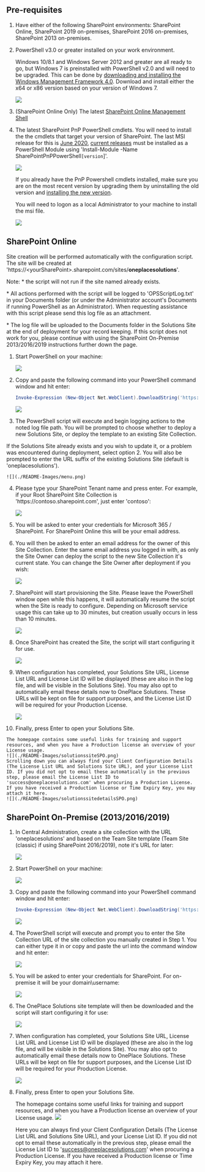 ## Pre-requisites


1.  Have either of the following SharePoint environments: SharePoint Online, SharePoint 2019 on-premises, SharePoint 2016 on-premises, SharePoint 2013 on-premises.

2.  PowerShell v3.0 or greater installed on your work environment. 

    Windows 10/8.1 and Windows Server 2012 and greater are all ready to go, but Windows 7 is preinstalled with PowerShell v2.0 and will need to be  upgraded. This can be done by [downloading and installing the Windows Management Framework 4.0](https://www.microsoft.com/en-au/download/details.aspx?id=40855). Download and install either the x64 or x86 version based on your version of Windows 7.

    ![](./README-Images/image1.png)
3.  (SharePoint Online Only) The latest [SharePoint Online Management Shell](https://www.microsoft.com/en-au/download/details.aspx?id=35588)

4.  The latest SharePoint PnP PowerShell cmdlets. You will need to install the the cmdlets that target your version of SharePoint. The last MSI release for this is [June 2020](https://github.com/pnp/PnP-PowerShell/releases/tag/3.22.2006.2), [current releases](https://github.com/SharePoint/PnP-PowerShell/releases) must be installed as a PowerShell Module using 'Install-Module -Name SharePointPnPPowerShell`[version`]'.

    ![](./README-Images/image2.png)

    If you already have the PnP Powershell cmdlets installed, make sure you are on the most recent version by upgrading them by uninstalling the old version and [installing the new version](https://github.com/SharePoint/PnP-PowerShell/releases).

    You will need to logon as a local Administrator to your machine to install the msi file.

    ![](./README-Images/image3.png)
	

## SharePoint Online
Site creation will be performed automatically with the configuration script. The site will be created at 'https://&lt;yourSharePoint&gt;&#46;sharepoint&#46;com/sites/<b>oneplacesolutions</b>'.

Note: * the script will not run if the site named already exists.

\* All actions performed with the script will be logged to 'OPSScriptLog.txt' in your Documents folder (or under the Administrator account's Documents if running PowerShell as an Administrator). When requesting assistance with this script please send this log file as an attachment.

\* The log file will be uploaded to the Documents folder in the Solutions Site at the end of deployment for your record keeping. If this script does not work for you, please continue with using the SharePoint On-Premise 2013/2016/2019 instructions further down the page.


1.  Start PowerShell on your machine:

    ![](./README-Images/image4.png)

2.  Copy and paste the following command into your PowerShell command
    window and hit enter:

    ```PowerShell
    Invoke-Expression (New-Object Net.WebClient).DownloadString('https://raw.githubusercontent.com/OnePlaceSolutions/OnePlaceLiveSitePnP/master/oneplaceSolutionsSite-Config-v3-SPO-modern.ps1')
    ```

    ![](./README-Images/invokestringSPO.png)

3.  The PowerShell script will execute and begin logging actions to the noted log file path. You will be prompted to choose whether to deploy a new Solutions Site, or deploy the template to an existing Site Collection. 

If the Solutions Site already exists and you wish to update it, or a problem was encountered during deployment, select option 2. You will also be prompted to enter the URL suffix of the existing Solutions Site (default is 'oneplacesolutions').

    ![](./README-Images/menu.png)

4.  Please type your SharePoint Tenant name and press enter. For example, if your Root SharePoint Site Collection is 'htt<span>ps://contoso&#46;sharepoint&#46;com', just enter 'contoso':

    ![](./README-Images/entertenantSPO.png)

5.  You will be asked to enter your credentials for Microsoft 365 \/ SharePoint. For SharePoint Online this will be your email address.

6.  You will then be asked to enter an email address for the owner of this Site Collection. Enter the same email address you logged in with, as only the Site Owner can deploy the script to the new Site Collection it's current state. You can change the Site Owner after deployment if you wish:

    ![](./README-Images/enterownerSPO.png)

7.  SharePoint will start provisioning the Site. Please leave the PowerShell window open while this happens, it will automatically resume the script when the Site is ready to configure. Depending on Microsoft service usage this can take up to 30 minutes, but creation usually occurs in less than 10 minutes.

    ![](./README-Images/sitecreationSPO.png)

8.  Once SharePoint has created the Site, the script will start configuring it for use.

    ![](./README-Images/siteconfigurationSPO.png)
	
9.  When configuration has completed, your Solutions Site URL, License List URL and License List ID will be displayed (these are also in the log file, and will be visible in the Solutions Site). You may also opt to automatically email these details now to OnePlace Solutions. These URLs will be kept on file for support purposes, and the License List ID will be required for your Production License.

    ![](./README-Images/configurationcompleteSPO.png)
10.  Finally, press Enter to open your Solutions Site.

	The homepage contains some useful links for training and support resources, and when you have a Production license an overview of your License usage.
    ![](./README-Images/solutionssiteSPO.png)
	Scrolling down you can always find your Client Configuration Details (The License List URL and Solutions Site URL), and your License List ID. If you did not opt to email these automatically in the previous step, please email the License List ID to 'success@oneplacesolutions.com' when procuring a Production License. If you have received a Production license or Time Expiry Key, you may attach it here.
    ![](./README-Images/solutionssitedetailsSPO.png)


## SharePoint On-Premise (2013/2016/2019)
1.  In Central Administration, create a site collection with the URL 'oneplacesolutions' and based on the Team Site template (Team Site (classic) if using SharePoint 2016/2019), note it's URL for later:

    ![](./README-Images/createsitecollection-onpremise-v2.png)

2.  Start PowerShell on your machine:

    ![](./README-Images/image4.png)

3.  Copy and paste the following command into your PowerShell command
    window and hit enter:

    ```PowerShell
    Invoke-Expression (New-Object Net.WebClient).DownloadString('https://raw.githubusercontent.com/OnePlaceSolutions/OnePlaceLiveSitePnP/master/oneplaceSolutionsSite-Config-v2-onPrem-classic.ps1')
    ```

    ![](./README-Images/ps1command.png)


4.  The PowerShell script will execute and prompt you to enter the Site Collection URL of the site collection you manually created in Step 1. You can either type it in or copy and paste the url into the command window and hit enter:

    ![](./README-Images/enterurl.png)

5.  You will be asked to enter your credentials for SharePoint. For on-premise it will be your domain\\username:

    ![](./README-Images/credentials.png)

6.  The OnePlace Solutions site template will then be downloaded and the script will start configuring it for use:


    ![](./README-Images/applychanges.png)
7.  When configuration has completed, your Solutions Site URL, License List URL and License List ID will be displayed (these are also in the log file, and will be visible in the Solutions Site). You may also opt to automatically email these details now to OnePlace Solutions. These URLs will be kept on file for support purposes, and the License List ID will be required for your Production License.

    ![](./README-Images/applyingchangestosite.png)
8.  Finally, press Enter to open your Solutions Site.

	The homepage contains some useful links for training and support resources, and when you have a Production license an overview of your License usage. 
	![](./README-Images/solutionssiteonPrem.png)
	
	Here you can always find your Client Configuration Details (The License List URL and Solutions Site URL), and your License List ID. If you did not opt to email these automatically in the previous step, please email the License List ID to 'success@oneplacesolutions.com' when procuring a Production License. If you have received a Production license or Time Expiry Key, you may attach it here.

